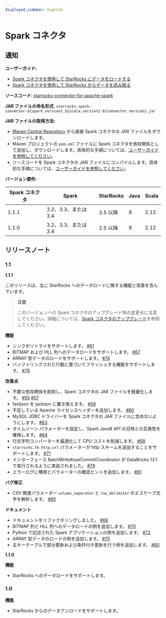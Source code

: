 ```yaml
---
displayed_sidebar: English
---
```


# Spark コネクタ

## **通知**

**ユーザーガイド:**

- [Spark コネクタを使用して StarRocks にデータをロードする](../loading/Spark-connector-starrocks.md)
- [Spark コネクタを使用して StarRocks からデータを読み取る](../unloading/Spark_connector.md)

**ソースコード**: [starrocks-connector-for-apache-spark](https://github.com/StarRocks/starrocks-connector-for-apache-spark)

**JAR ファイルの命名形式**: `starrocks-spark-connector-${spark_version}_${scala_version}-${connector_version}.jar`

**JAR ファイルの取得方法:**

- [Maven Central Repository](https://repo1.maven.org/maven2/com/starrocks) から直接 Spark コネクタの JAR ファイルをダウンロードします。
- Maven プロジェクトの `pom.xml` ファイルに Spark コネクタを依存関係として追加し、ダウンロードします。具体的な手順については、[ユーザーガイドを参照してください](../loading/Spark-connector-starrocks.md#obtain-spark-connector)。
- ソースコードを Spark コネクタの JAR ファイルにコンパイルします。具体的な手順については、[ユーザーガイドを参照してください](../loading/Spark-connector-starrocks.md#obtain-spark-connector)。

**バージョン要件:**

| Spark コネクタ | Spark            | StarRocks     | Java | Scala |
| --------------- | ---------------- | ------------- | ---- | ----- |
| 1.1.1           | 3.2、3.3、または 3.4 | 2.5 以降 | 8    | 2.12  |
| 1.1.0           | 3.2、3.3、または 3.4 | 2.5 以降 | 8    | 2.12  |

## **リリースノート**

### 1.1

**1.1.1**

このリリースは、主に StarRocks へのデータロードに関する機能と改善を含んでいます。

> **注意**
>
> このバージョンへの Spark コネクタのアップグレード時の変更点に注意してください。詳細については、[Spark コネクタのアップグレード](../loading/Spark-connector-starrocks.md#upgrade-from-version-110-to-111)を参照してください。

**機能**

- シンクがリトライをサポートします。 [#61](https://github.com/StarRocks/starrocks-connector-for-apache-spark/pull/61)
- BITMAP および HLL 列へのデータロードをサポートします。 [#67](https://github.com/StarRocks/starrocks-connector-for-apache-spark/pull/67)
- ARRAY 型データのロードをサポートします。 [#74](https://github.com/StarRocks/starrocks-connector-for-apache-spark/pull/74)
- バッファリングされた行数に基づいてフラッシュする機能をサポートします。 [#78](https://github.com/StarRocks/starrocks-connector-for-apache-spark/pull/78)

**改善点**

- 不要な依存関係を削除し、Spark コネクタの JAR ファイルを軽量化します。 [#55](https://github.com/StarRocks/starrocks-connector-for-apache-spark/pull/55) [#57](https://github.com/StarRocks/starrocks-connector-for-apache-spark/pull/57)
- fastjson を jackson に置き換えます。 [#58](https://github.com/StarRocks/starrocks-connector-for-apache-spark/pull/58)
- 不足している Apache ライセンスヘッダーを追加します。 [#60](https://github.com/StarRocks/starrocks-connector-for-apache-spark/pull/60)
- MySQL JDBC ドライバーを Spark コネクタの JAR ファイルに含めないようにします。 [#63](https://github.com/StarRocks/starrocks-connector-for-apache-spark/pull/63)
- タイムゾーン パラメーターを設定し、Spark Java8 API の日時との互換性を確保します。 [#64](https://github.com/StarRocks/starrocks-connector-for-apache-spark/pull/64)
- 行文字列コンバーターを最適化して CPU コストを削減します。 [#68](https://github.com/StarRocks/starrocks-connector-for-apache-spark/pull/68)
- `starrocks.fe.http.url` パラメーターが http スキームを追加することをサポートします。 [#71](https://github.com/StarRocks/starrocks-connector-for-apache-spark/pull/71)
- インターフェース BatchWrite#useCommitCoordinator が DataBricks 13.1 で実行されるように実装されました。 [#79](https://github.com/StarRocks/starrocks-connector-for-apache-spark/pull/79)
- エラーログに権限とパラメーターの確認ヒントを追加します。 [#81](https://github.com/StarRocks/starrocks-connector-for-apache-spark/pull/81)

**バグ修正**

- CSV 関連パラメーター `column_seperator` と `row_delimiter` のエスケープ文字を解析します。 [#85](https://github.com/StarRocks/starrocks-connector-for-apache-spark/pull/85)

**ドキュメント**

- ドキュメントをリファクタリングしました。 [#66](https://github.com/StarRocks/starrocks-connector-for-apache-spark/pull/66)
- BITMAP 列と HLL 列へのデータロードの例を追加します。 [#70](https://github.com/StarRocks/starrocks-connector-for-apache-spark/pull/70)
- Python で記述された Spark アプリケーションの例を追加します。 [#72](https://github.com/StarRocks/starrocks-connector-for-apache-spark/pull/72)
- ARRAY 型データのロードの例を追加します。 [#75](https://github.com/StarRocks/starrocks-connector-for-apache-spark/pull/75)
- 主キーテーブルで部分更新および条件付き更新を行う例を追加します。 [#80](https://github.com/StarRocks/starrocks-connector-for-apache-spark/pull/80)

**1.1.0**

**機能**

- StarRocks へのデータロードをサポートします。

### 1.0

**機能**

- StarRocks からのデータアンロードをサポートします。
